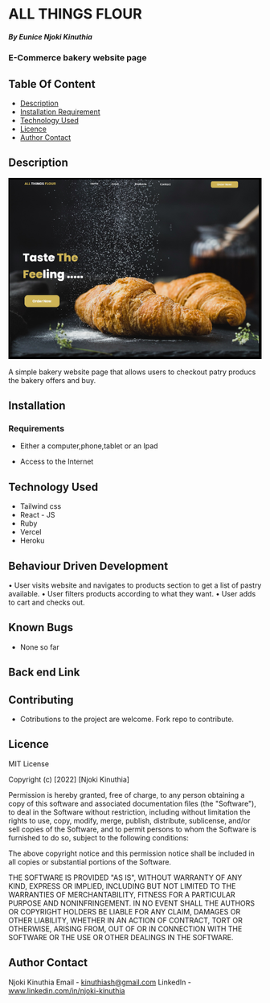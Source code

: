 # ALL THINGS FLOUR 

##### By Eunice Njoki Kinuthia

###  E-Commerce bakery website page

## Table Of Content

+ [Description](#description)
+ [Installation Requirement](#Installation)
+ [Technology Used](#technology-used)
+ [Licence](#licence)
+ [Author Contact](#author-contact)

## Description
<img src="./src/assets/sitePhoto.png">
</p>A simple bakery website page that allows users to checkout patry producs the bakery offers and buy.

## Installation

### Requirements

* Either a computer,phone,tablet or an Ipad

* Access to the Internet

## Technology Used

* Tailwind css
* React - JS 
* Ruby
* Vercel
* Heroku

## Behaviour Driven Development

• User visits website and navigates to products section to get a list of pastry available. 
• User filters products according to what they want.
• User adds to cart and checks out.  

## Known Bugs
* None so far

## Back end Link


## Contributing
* Cotributions to the project are welcome. Fork repo to contribute.

## Licence

MIT License

Copyright (c) [2022] [Njoki Kinuthia]

Permission is hereby granted, free of charge, to any person obtaining a copy
of this software and associated documentation files (the "Software"), to deal
in the Software without restriction, including without limitation the rights
to use, copy, modify, merge, publish, distribute, sublicense, and/or sell
copies of the Software, and to permit persons to whom the Software is
furnished to do so, subject to the following conditions:

The above copyright notice and this permission notice shall be included in all
copies or substantial portions of the Software.

THE SOFTWARE IS PROVIDED "AS IS", WITHOUT WARRANTY OF ANY KIND, EXPRESS OR
IMPLIED, INCLUDING BUT NOT LIMITED TO THE WARRANTIES OF MERCHANTABILITY,
FITNESS FOR A PARTICULAR PURPOSE AND NONINFRINGEMENT. IN NO EVENT SHALL THE
AUTHORS OR COPYRIGHT HOLDERS BE LIABLE FOR ANY CLAIM, DAMAGES OR OTHER
LIABILITY, WHETHER IN AN ACTION OF CONTRACT, TORT OR OTHERWISE, ARISING FROM,
OUT OF OR IN CONNECTION WITH THE SOFTWARE OR THE USE OR OTHER DEALINGS IN THE
SOFTWARE.

## Author Contact
Njoki Kinuthia
Email - kinuthiash@gmail.com
LinkedIn - www.linkedin.com/in/njoki-kinuthia


